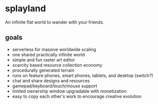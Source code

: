 # splayland

An infinite flat world to wander with your friends. 

## goals

* serverless for massive worldwide scaling
* one shared practically infinite world
* simple and fun raster art editor
* scarcity based resource collection economy
* procedurally generated terrain
* runs on feature phones, smart phones, tablets, and desktop (switch?)
* chat and share designs and resources
* gamepad/keyboard/touch/mouse support
* limited ownership window upgradable with monetization
* easy to copy each other's work to encourage creative evolution
